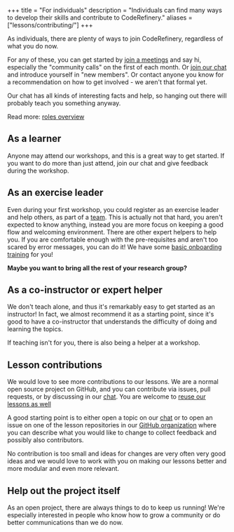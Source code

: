 +++
title = "For individuals"
description = "Individuals can find many ways to develop their skills and contribute to CodeRefinery."
aliases = ["lessons/contributing/"]
+++

As individuals, there are plenty of ways to join CodeRefinery,
regardless of what you do now.

For any of these, you can get started by [join a
meetings](@/join/meetings.md) and say hi, especially the
"community calls" on the first of each month.  Or [join our
chat](https://coderefinery.github.io/manuals/chat/) and introduce
yourself in "new members".  Or contact anyone you know for a
recommendation on how to get involved - we aren't that formal yet.

Our chat has all kinds of interesting facts and help, so hanging out
there will probably teach you something anyway.

Read more: [roles overview](https://coderefinery.github.io/manuals/roles-overview/)

## As a learner

Anyone may attend our workshops, and this is a great way to get
started.  If you want to do more than just attend, join our chat and
give feedback during the workshop.


## As an exercise leader

Even during your first workshop, you could register as an exercise
leader and help others, as part of a
[team](@/workshops/teaching-style.md#teams).  This is actually not
that hard, you aren't expected to know anything, instead you are more
focus on keeping a good flow and welcoming environment.  There are
other expert helpers to help you.  If you are comfortable enough with
the pre-requisites and aren't too scared by error messages, you can do
it!  We have some [basic onboarding
training](https://coderefinery.github.io/manuals/exercise-leaders/)
for you!

**Maybe you want to bring all the rest of your research group?**


## As a co-instructor or expert helper

We don't teach alone, and thus it's remarkably easy to get started as
an instructor!  In fact, we almost recommend it as a starting point,
since it's good to have a co-instructor that understands the difficulty
of doing and learning the topics.

If teaching isn't for you, there is also being a helper at a workshop.


## Lesson contributions

We would love to see more contributions to our lessons. We are a normal open
source project on GitHub, and you can contribute via issues, pull requests, or
by discussing in our [chat](https://coderefinery.zulipchat.com/).  You
are welcome to [reuse our lessons as well](@/lessons/reusing.md)

A good starting point is to either open a topic on our
[chat](https://coderefinery.zulipchat.com/) or to open an issue on one of the
lesson repositories in our [GitHub
organization](https://github.com/coderefinery) where you can describe what you
would like to change to collect feedback and possibly also contributors.

No contribution is too small and ideas for changes are very often very good
ideas and we would love to work with you on making our lessons better and more
modular and even more relevant.


## Help out the project itself

As an open project, there are always things to do to keep us running!
We're especially interested in people who know how to grow a community
or do better communications than we do now.
